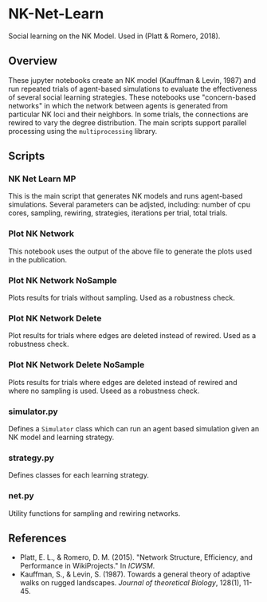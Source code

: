 # NK-Net-Learn
Social learning on the NK Model. Used in (Platt & Romero, 2018).

## Overview
These jupyter notebooks create an NK model (Kauffman & Levin, 1987) and
run repeated trials of agent-based simulations to evaluate the effectiveness of
several social learning strategies. These notebooks use "concern-based networks"
in which the network between agents is generated from particular NK loci and
their neighbors. In some trials, the connections are rewired to vary the
degree distribution. The main scripts support parallel processing using the
`multiprocessing` library.

## Scripts

### NK Net Learn MP
This is the main script that generates NK models and runs agent-based simulations.
Several parameters can be adjsted, including: number of cpu cores, sampling, rewiring, strategies,
iterations per trial, total trials.

### Plot NK Network
This notebook uses the output of the above file to generate the plots used in the
publication.

### Plot NK Network NoSample
Plots results for trials without sampling. Used as a robustness check.

### Plot NK Network Delete
Plot results for trials where edges are deleted instead of rewired.
Used as a robustness check.

### Plot NK Network Delete NoSample
Plots results for trials where edges are deleted instead of rewired and
where no sampling is used. Useed as a robustness check.

### simulator.py
Defines a `Simulator` class which can run an agent based simulation given an NK model and
learning strategy.

### strategy.py
Defines classes for each learning strategy.

### net.py
Utility functions for sampling and rewiring networks.

## References
* Platt, E. L., & Romero, D. M. (2015).
"Network Structure, Efficiency, and Performance in WikiProjects."
In _ICWSM_.
* Kauffman, S., & Levin, S. (1987).
Towards a general theory of adaptive walks on rugged landscapes.
_Journal of theoretical Biology_, 128(1), 11-45.